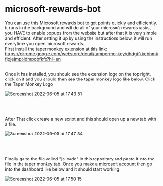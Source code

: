 # microsoft-rewards-bot
You can use this Microsoft rewards bot to get points quickly and efficiently. It runs in the background and will do all of your microsoft rewards tasks, you HAVE to enable popups from the website but after that it is very simple and efficient. After setting it up by using the instructions below, it will run everytime you open microsoft rewards.
<br />
First install the taper monkey extension at this link: https://chrome.google.com/webstore/detail/tampermonkey/dhdgffkkebhmkfjojejmpbldmpobfkfo?hl=en  
<br />

Once it has installed, you should see the extension logo on the top right, click on it and you should then see the taper monkey logo like below. Click the Taper Monkey Logo

![Screenshot 2022-06-05 at 17 43 51](https://user-images.githubusercontent.com/70839471/172061135-f2d4d694-bb84-4b51-83c0-1801148304cb.png)  
<br />
<br />
<br />


After That click create a new script and this should open up a new tab with a file. 

![Screenshot 2022-06-05 at 17 47 34](https://user-images.githubusercontent.com/70839471/172061271-e80a72c5-f86b-4321-a0f5-460f4567829d.png)  
<br />
<br />
<br />


Finally go to the file called "js-code" in this repositary and paste it into the file in the taper monkey tab. Once you make a microsoft account then go into the dashboard like below and it should start working.

![Screenshot 2022-06-05 at 17 50 15](https://user-images.githubusercontent.com/70839471/172061357-b51b0e53-b95c-4a23-9c51-e2bf2157d23e.png)  

